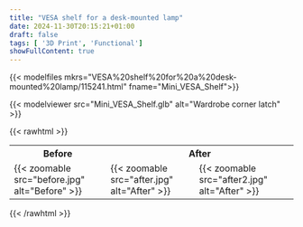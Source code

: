 ```yaml
---
title: "VESA shelf for a desk-mounted lamp"
date: 2024-11-30T20:15:21+01:00
draft: false
tags: [ '3D Print', 'Functional']
showFullContent: true
---
```


{{< modelfiles mkrs="VESA%20shelf%20for%20a%20desk-mounted%20lamp/115241.html" fname="Mini_VESA_Shelf">}}

{{< modelviewer src="Mini_VESA_Shelf.glb" alt="Wardrobe corner latch" >}}

{{< rawhtml >}}
<table>
    <tr>
        <th style="text-align:center">Before</th>
        <th style="text-align:center" colspan=2>After</th>
    </tr>
    <tr>
        <td style="width:34%;">
            {{< zoomable src="before.jpg" alt="Before" >}}
        </td>
        <td style="border-right:0px;">
            {{< zoomable src="after.jpg" alt="After" >}}
        </td>
        <td style="border-left:0px;padding-left:0px;">
            {{< zoomable src="after2.jpg" alt="After" >}}
        </td>
    </tr>
</table>
{{< /rawhtml >}}